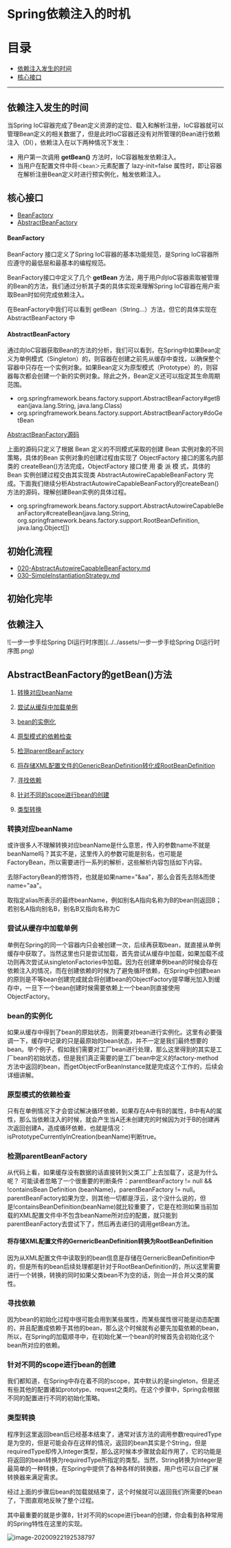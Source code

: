 # Spring依赖注入的时机

# 目录

- [依赖注入发生的时间](#依赖注入发生的时间)
- [核心接口](#核心接口)

---

## 依赖注入发生的时间

当Spring IoC容器完成了Bean定义资源的定位、载入和解析注册，IoC容器就可以管理Bean定义的相关数据了，但是此时IoC容器还没有对所管理的Bean进行依赖注入（DI），依赖注入在以下两种情况下发生：

- 用户第一次调用 **getBean()** 方法时，IoC容器触发依赖注入。
- 当用户在配置文件中将`＜bean＞`元素配置了 lazy-init=false 属性时，即让容器在解析注册Bean定义时进行预实例化，触发依赖注入。

## 核心接口

- [BeanFactory](#BeanFactory)
- [AbstractBeanFactory](#AbstractBeanFactory)

#### BeanFactory

BeanFactory 接口定义了Spring IoC容器的基本功能规范，是Spring IoC容器所应遵守的最低层和最基本的编程规范。

BeanFactory接口中定义了几个 **getBean** 方法，用于用户向IoC容器索取被管理的Bean的方法，我们通过分析其子类的具体实现来理解Spring IoC容器在用户索取Bean时如何完成依赖注入。

在BeanFactory中我们可以看到 getBean（String...）方法，但它的具体实现在 AbstractBeanFactory 中

#### AbstractBeanFactory

通过向IoC容器获取Bean的方法的分析，我们可以看到，在Spring中如果Bean定义为单例模式（Singleton）的，则容器在创建之前先从缓存中查找，以确保整个容器中只存在一个实例对象。如果Bean定义为原型模式（Prototype）的，则容器每次都会创建一个新的实例对象。除此之外，Bean定义还可以指定其生命周期范围。

- org.springframework.beans.factory.support.AbstractBeanFactory#getBean(java.lang.String, java.lang.Class<T>)
- org.springframework.beans.factory.support.AbstractBeanFactory#doGetBean

 [AbstractBeanFactory源码](010-核心类/010-AbstractBeanFactory.md) 

上面的源码只定义了根据 Bean 定义的不同模式采取的创建 Bean 实例对象的不同策略，具体的Bean 实例对象的创建过程由实现了 ObjectFactory 接口的匿名内部类的 createBean()方法完成，ObjectFactory 接口使 用 委 派 模 式，具体的 Bean 实例创建过程交由其实现类 AbstractAutowireCapableBeanFactory 完成。下面我们继续分析AbstractAutowireCapableBeanFactory的createBean()方法的源码，理解创建Bean实例的具体过程。

- org.springframework.beans.factory.support.AbstractAutowireCapableBeanFactory#createBean(java.lang.String, org.springframework.beans.factory.support.RootBeanDefinition, java.lang.Object[])

## 初始化流程

- [020-AbstractAutowireCapableBeanFactory.md](010-核心类/020-AbstractAutowireCapableBeanFactory.md) 
-  [030-SimpleInstantiationStrategy.md](010-核心类/030-SimpleInstantiationStrategy.md) 

## 初始化完毕

## 依赖注入

![一步一步手绘Spring DI运行时序图](../../assets/一步一步手绘Spring DI运行时序图.png)

## AbstractBeanFactory的getBean()方法

1. [转换对应beanName](#转换对应beanName)

2. [尝试从缓存中加载单例](#尝试从缓存中加载单例)

3. [bean的实例化](#bean的实例化)

4. [原型模式的依赖检查](#原型模式的依赖检查)

5. [检测parentBeanFactory](#检测parentBeanFactory)

6. [将存储XML配置文件的GenericBeanDefinition转化成RootBeanDefinition](#将存储XML配置文件的GenericBeanDefinition转化成RootBeanDefinition)

7. [寻找依赖](#寻找依赖)

8. [针对不同的scope进行bean的创建](#针对不同的scope进行bean的创建)

9. [类型转换](#类型转换)

### 转换对应beanName

或许很多人不理解转换对应beanName是什么意思，传入的参数name不就是beanName吗？其实不是，这里传入的参数可能是别名，也可能是FactoryBean，所以需要进行一系列的解析，这些解析内容包括如下内容。

去除FactoryBean的修饰符，也就是如果name="&aa"，那么会首先去除&而使name="aa"。

取指定alias所表示的最终beanName，例如别名A指向名称为B的bean则返回B；若别名A指向别名B，别名B又指向名称为C

### 尝试从缓存中加载单例

单例在Spring的同一个容器内只会被创建一次，后续再获取bean，就直接从单例缓存中获取了。当然这里也只是尝试加载，首先尝试从缓存中加载，如果加载不成功则再次尝试从singletonFactories中加载。因为在创建单例bean的时候会存在依赖注入的情况，而在创建依赖的时候为了避免循环依赖，在Spring中创建bean的原则是不等bean创建完成就会将创建bean的ObjectFactory提早曝光加入到缓存中，一旦下一个bean创建时候需要依赖上一个bean则直接使用ObjectFactory。

### bean的实例化

如果从缓存中得到了bean的原始状态，则需要对bean进行实例化。这里有必要强调一下，缓存中记录的只是最原始的bean状态，并不一定是我们最终想要的bean。举个例子，假如我们需要对工厂bean进行处理，那么这里得到的其实是工厂bean的初始状态，但是我们真正需要的是工厂bean中定义的factory-method方法中返回的bean，而getObjectForBeanInstance就是完成这个工作的，后续会详细讲解。

### 原型模式的依赖检查

只有在单例情况下才会尝试解决循环依赖，如果存在A中有B的属性，B中有A的属性，那么当依赖注入的时候，就会产生当A还未创建完的时候因为对于B的创建再次返回创建A，造成循环依赖，也就是情况：isPrototypeCurrentlyInCreation(beanName)判断true。

### 检测parentBeanFactory

从代码上看，如果缓存没有数据的话直接转到父类工厂上去加载了，这是为什么呢？
可能读者忽略了一个很重要的判断条件：parentBeanFactory != null && !containsBean Definition (beanName)，parentBeanFactory != null。parentBeanFactory如果为空，则其他一切都是浮云，这个没什么说的，但是!containsBeanDefinition(beanName)就比较重要了，它是在检测如果当前加载的XML配置文件中不包含beanName所对应的配置，就只能到parentBeanFactory去尝试下了，然后再去递归的调用getBean方法。

#### 将存储XML配置文件的GernericBeanDefinition转换为RootBeanDefinition

因为从XML配置文件中读取到的bean信息是存储在GernericBeanDefinition中的，但是所有的bean后续处理都是针对于RootBeanDefinition的，所以这里需要进行一个转换，转换的同时如果父类bean不为空的话，则会一并合并父类的属性。

### 寻找依赖

因为bean的初始化过程中很可能会用到某些属性，而某些属性很可能是动态配置的，并且配置成依赖于其他的bean，那么这个时候就有必要先加载依赖的bean，所以，在Spring的加载顺寻中，在初始化某一个bean的时候首先会初始化这个bean所对应的依赖。

### 针对不同的scope进行bean的创建

我们都知道，在Spring中存在着不同的scope，其中默认的是singleton，但是还有些其他的配置诸如prototype、request之类的。在这个步骤中，Spring会根据不同的配置进行不同的初始化策略。

### 类型转换

程序到这里返回bean后已经基本结束了，通常对该方法的调用参数requiredType是为空的，但是可能会存在这样的情况，返回的bean其实是个String，但是requiredType却传入Integer类型，那么这时候本步骤就会起作用了，它的功能是将返回的bean转换为requiredType所指定的类型。当然，String转换为Integer是最简单的一种转换，在Spring中提供了各种各样的转换器，用户也可以自己扩展转换器来满足需求。

经过上面的步骤后bean的加载就结束了，这个时候就可以返回我们所需要的bean了，下图直观地反映了整个过程。

其中最重要的就是步骤8，针对不同的scope进行bean的创建，你会看到各种常用的Spring特性在这里的实现。

![image-20200922192538797](../../assets/image-20200922192538797.png)